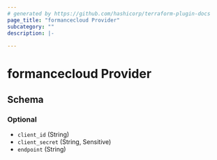 ```yaml
---
# generated by https://github.com/hashicorp/terraform-plugin-docs
page_title: "formancecloud Provider"
subcategory: ""
description: |-
  
---
```


# formancecloud Provider





<!-- schema generated by tfplugindocs -->
## Schema

### Optional

- `client_id` (String)
- `client_secret` (String, Sensitive)
- `endpoint` (String)
